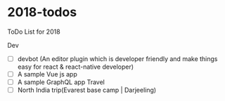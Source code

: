 # 2018-todos
ToDo List for 2018

Dev
  - [ ] devbot (An editor plugin which is developer friendly and make things easy for react & react-native developer)
  - [ ] A sample Vue js app
  - [ ] A sample GraphQL app
Travel
  - [ ] North India trip(Evarest base camp | Darjeeling)
